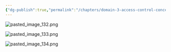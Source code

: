 ```yaml
---
{"dg-publish":true,"permalink":"/chapters/domain-3-access-control-concepts/domain-3-access-control-concepts/3-19-authorized-versus-unauthorized-personnel/","noteIcon":""}
---
```



![pasted_image_132.png](/img/user/pasted_image_132.png)

![pasted_image_133.png](/img/user/pasted_image_133.png)

![pasted_image_134.png](/img/user/pasted_image_134.png)